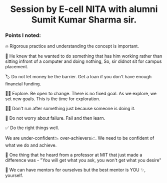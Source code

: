  <h1 align="center"> Session by E-cell NITA with alumni Sumit Kumar Sharma sir.</h1>
 
 ### Points I noted: 
 
 🔥 Rigorous practice and understanding the concept is important.
 
 🔖 He knew that he wanted to do something that has him working rather than sitting infront of a computer and doing nothing, So, sir didnot sit for campus placement.
 
 🏷️ Do not let money be the barrier. Get a loan if you don't have enough financial funding.
 
 👩‍🔬 Explore. Be open to change. There is no fixed goal. As we explore, we set new goals. This is the time for exploration.
 
 🏃‍♀️ Don't run after something just because someone is doing it.
 
 🍃 Do not worry about failure. Fail and then learn.
 
 ✅ Do the right things well. 
 
 We are under-confident📉 over-achievers📈. We need to be confident of what we do and achieve.
 
 🍂 One thing that he heard from a professor at MIT that just made a difference was - "You will get what you ask, you won't get what you desire"
 
 🍂 We can have mentors for ourselves but the best mentor is YOU ✨, yourself.
